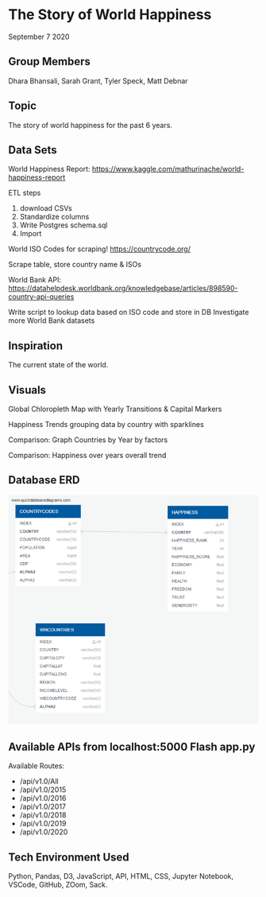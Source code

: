 # The Story of World Happiness
September 7 2020

## Group Members
Dhara Bhansali, Sarah Grant, Tyler Speck, Matt Debnar

## Topic
The story of world happiness for the past 6 years.

## Data Sets
World Happiness Report: https://www.kaggle.com/mathurinache/world-happiness-report

ETL steps
1. download CSVs
2. Standardize columns
3. Write Postgres schema.sql
4. Import

World ISO Codes for scraping! https://countrycode.org/ 

Scrape table, store country name & ISOs

World Bank API: https://datahelpdesk.worldbank.org/knowledgebase/articles/898590-country-api-queries

Write script to lookup data based on ISO code and store in DB
Investigate more World Bank datasets

## Inspiration
The current state of the world.

## Visuals
Global Chloropleth Map with Yearly Transitions & Capital Markers

Happiness Trends grouping data by country with sparklines

Comparison: Graph Countries by Year by factors

Comparison: Happiness over years overall trend

## Database ERD
![test/HAPPINESSDB_ERD.png](test/HAPPINESSDB_ERD.png)

## Available APIs from localhost:5000 Flash app.py
Available Routes:
- /api/v1.0/All 
- /api/v1.0/2015 
- /api/v1.0/2016 
- /api/v1.0/2017 
- /api/v1.0/2018 
- /api/v1.0/2019 
- /api/v1.0/2020 

## Tech Environment Used
Python, Pandas, D3, JavaScript, API, HTML, CSS, Jupyter Notebook, VSCode, GitHub, ZOom, Sack.
